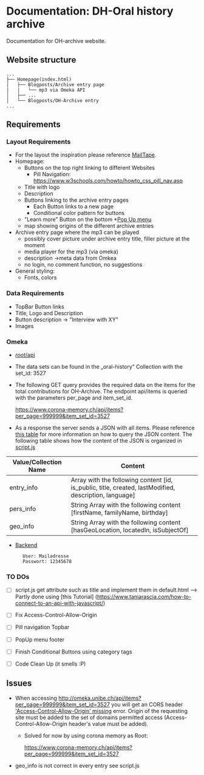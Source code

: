 # Documentation: DH-Oral history archive
Documentation for OH-archive website. 
## Website structure
```
...
├── Homepage(index.html)
│   ├── Blogposts/Archive entry page
|   |   └── mp3 via Omeka API
│   ├── ...
│   └── Blogposts/OH-Archive entry
...
```

## Requirements
### Layout Requirements
* For the layout the inspiration please reference [MailTape](https://www.mailta.pe/).
* Homepage:
    * Buttons on the top right linking to different Websites
        * Pill Navigation: https://www.w3schools.com/howto/howto_css_pill_nav.asp    
    * Title with logo
    * Description
    * Buttons linking to the archive entry pages
        * Each Button links to a new page
        * Conditional color pattern for buttons
    * "Learn more" Button on the bottom
        *[Pop Up menu](https://www.w3schools.com/howto/tryit.asp?filename=tryhow_js_collapsible)
    * map showing origins of the different archive entries
* Archive entry page where the mp3 can be played
    * possibly cover picture under archive entry title, filler picture at the moment
    * media player for the mp3 (via omeka)
    * description ->meta data from Omkea
    * no login, no comment function, no suggestions
* General styling:
    * Fonts, colors
### Data Requirements
* TopBar Button links
* Title, Logo and Description
* Button description -> "Interview with XY"
* Images        
### Omeka
* [_root_/api](https://www.corona-memory.ch/api/)
* The data sets can be found in the „oral-history“ Collection with the set_id: 3527
* The following GET query provides the required data on the items for the total contributions for OH-Archive. The endpoint api/items 
is queried with the parameters per_page and item_set_id. 
    
    https://www.corona-memory.ch/api/items?per_page=999999&item_set_id=3527
    
* As a response the server sends a JSON with all items. Please reference [this table](JSON_Response_table.xlsx) for more information on how 
to query the JSON content.
The following table shows how the content of the JSON is organized in [script.js](../OH-Archive/assets/js/script.js)



| Value/Collection Name   | Content                                                        | 
| ------------------------| -------------------------------------------------------------- |
| entry_info              | Array with the following content [id, is_public, title, created, lastModified, description, language] |
| pers_info               | String Array with the following content  [firstName, familyName, birthday]|
| geo_info                | String Array with the following content  [hasGeoLocation, locatedIn, isSubjectOf] |



                                                               
*  [Backend](http://omeka.unibe.ch/admin)
```   
      User: Mailadresse
      Passwort: 12345678
```

### TO DOs
-[ ] script.js get attribute such as title and implement them in default.html
--> Partly done using [this Tutorial] (https://www.taniarascia.com/how-to-connect-to-an-api-with-javascript/)
-[ ] Fix Access-Control-Allow-Origin
-[ ] Pill navigation Topbar
-[ ] PopUp menu footer
-[ ] Finish Conditional Buttons using category tags
-[ ] Code Clean Up (it smells :P)

 
 ## Issues 
 * When accessing http://omeka.unibe.ch/api/items?per_page=999999&item_set_id=3527 you will get an CORS header 
 ['Access-Control-Allow-Origin' missing](https://developer.mozilla.org/en-US/docs/Web/HTTP/CORS/Errors/CORSMissingAllowOrigin) 
 error. Origin of the requesting site must be added to the set of domains permitted access (Access-Control-Allow-Origin 
 header's value must be added).
    * Solved for now by using corona memory as Root:
    
        https://www.corona-memory.ch/api/items?per_page=999999&item_set_id=3527
* geo_info is not correct in every entry see script.js        
        
